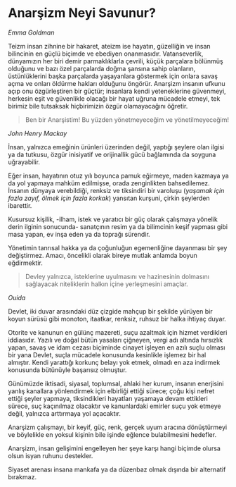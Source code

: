 # Anarşizm Neyi Savunur?

*Emma Goldman*

Teizm insan zihnine bir hakaret, ateizm ise hayatın, güzelliğin ve insan
bilincinin en güçlü biçimde ve ebediyen onanmasıdır. Vatanseverlik, dünyamızın
her biri demir parmaklıklarla çevrili, küçük parçalara bölünmüş olduğunu ve
bazı özel parçalarda doğma şansına sahip olanların, üstünlüklerini başka
parçalarda yaşayanlara göstermek için onlara savaş açma ve onları öldürme
hakları olduğunu öngörür. Anarşizm insanın ufkunu açıp onu özgürleştiren bir
güçtür; insanlara kendi yeteneklerine güvenmeyi, herkesin eşit ve güvenlikle
olacağı bir hayat uğruna mücadele etmeyi, tek birimiz bile tutsaksak
hiçbirimizin özgür olamayacağını öğretir.

> Ben bir Anarşistim! Bu yüzden yönetmeyeceğim ve yönetilmeyeceğim!

*John Henry Mackay*

İnsan, yalnızca emeğinin ürünleri üzerinden değil, yaptığı şeylere olan ilgisi
ya da tutkusu, özgür inisiyatif ve orijinallik gücü bağlamında da soyguna
uğrayabilir.

Eğer insan, hayatının otuz yılı boyunca pamuk eğirmeye, maden kazmaya ya da yol
yapmaya mahküm edilmişse, orada zenginlikten bahsedilemez. İnsanın dünyaya
verebildiği, renksiz ve tiksindiri bir varoluşu (*yaşamak için fazla zayıf,
ölmek için fazla korkak*) yansıtan kurşuni, çirkin şeylerden ibarettir.

Kusursuz kişilik, -ilham, istek ve yaratıcı bir güç olarak çalışmaya yönelik
derin ilginin sonucunda- sanatçının resim ya da bilimcinin keşif yapması gibi
masa yapan, ev inşa eden ya da toprağı sürendir.

Yönetimin tanrısal hakka ya da çoğunluğun egemenliğine dayanması bir şey
değiştirmez. Amacı, öncelikli olarak bireye mutlak anlamda boyun eğdirmektir.

> Devley yalnızca, isteklerine uyulmasını ve hazinesinin dolmasını sağlayacak
> niteliklerin halkın içine yerleşmesini amaçlar.

*Ouida*

Devlet, iki duvar arasındaki düz çizgide mahçup bir şekilde yürüyen bir koyun
sürüsü gibi monoton, itaatkar, renksiz, ruhsuz bir halka ihtiyaç duyar.

Otorite ve kanunun en gülünç mazereti, suçu azaltmak için hizmet verdikleri
iddiasıdır. Yazılı ve doğal bütün yasaları çiğneyen, vergi adı altında
hırsızlık yapan, savaş ve idam cezası biçiminde cinayet işleyen en azılı suçlu
olması bir yana Devlet, suçla mücadele konusunda kesinlikle işlemez bir hal
almıştır. Kendi yarattığı korkunç belayı yok etmek, olmadı en aza indirmek
konusunda bütünüyle başarısız olmuştur.

Günümüzde iktisadi, siyasal, toplumsal, ahlaki her kurum, insanın enerjisini
yanlış kanallara yönlendirmek için elbirliği ettiği sürece; çoğu kişi nefret
ettiği şeyler yapmaya, tiksindikleri hayatları yaşamaya devam ettikleri sürece,
suç kaçınılmaz olacaktır ve kanunlardaki emirler suçu yok etmeye değil,
yalnızca arttırmaya yol açacaktır.

Anarşizm çalışmayı, bir keyif, güç, renk, gerçek uyum aracına dönüştürmeyi ve
böylelikle en yoksul kişinin bile işinde eğlence bulabilmesini hedefler.

Anarşizm, insan gelişimini engelleyen her şeye karşı hangi biçimde olursa olsun
isyan ruhunu destekler.

Siyaset arenası insana mankafa ya da düzenbaz olmak dışında bir alternatif
bırakmaz.
